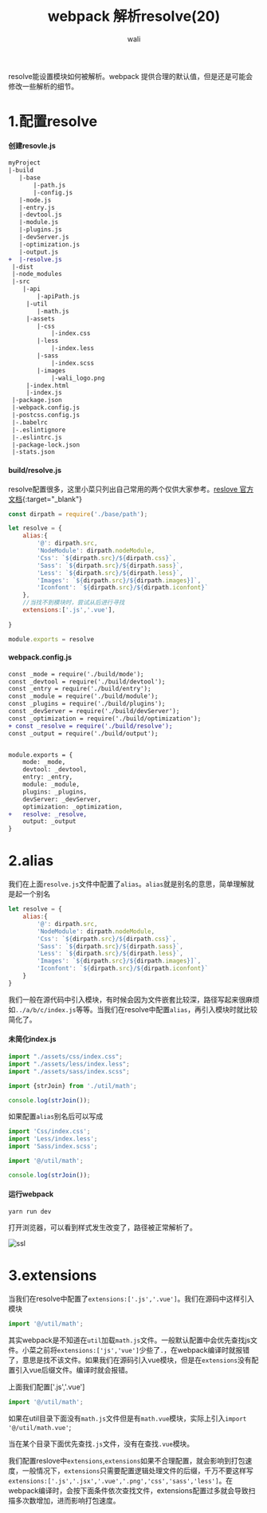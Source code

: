 ﻿---
layout: post
title:  webpack 解析resolve(20)
tagline: webpack教程
category: webpack      #分类
author: wali    #作者
tag: webpack     #标签
ghurl:      #github url
ghurl_zip:  #github zip下载
comments: true
post_nav: ["1.配置resolve","2.alias","3.extensions"]
group_tag: webpack4.x 教程
---

resolve能设置模块如何被解析。webpack 提供合理的默认值，但是还是可能会修改一些解析的细节。

# 1.配置resolve

#### 创建resovle.js

```diff
myProject
|-build
   |-base
       |-path.js
       |-config.js
   |-mode.js
   |-entry.js
   |-devtool.js
   |-module.js
   |-plugins.js
   |-devServer.js
   |-optimization.js
   |-output.js
+  |-resolve.js
 |-dist
 |-node_modules
 |-src
    |-api
        |-apiPath.js
     |-util
        |-math.js
     |-assets
        |-css
            |-index.css
        |-less
            |-index.less     
        |-sass
            |-index.scss
        |-images
            |-wali_logo.png
     |-index.html
     |-index.js
 |-package.json
 |-webpack.config.js
 |-postcss.config.js
 |-.babelrc
 |-.eslintignore
 |-.eslintrc.js
 |-package-lock.json
 |-stats.json
```

#### build/resolve.js

resolve配置很多，这里小菜只列出自己常用的两个仅供大家参考。[reslove 官方文档](https://webpack.docschina.org/configuration/resolve/ "https://webpack.docschina.org/configuration/resolve/"){:target="_blank"}

```javascript
const dirpath = require('./base/path');

let resolve = {
    alias:{
        '@': dirpath.src,
        'NodeModule': dirpath.nodeModule,
        'Css': `${dirpath.src}/${dirpath.css}`,
        'Sass': `${dirpath.src}/${dirpath.sass}`,
        'Less': `${dirpath.src}/${dirpath.less}`,
        'Images': `${dirpath.src}/${dirpath.images}]`,
        'Iconfont': `${dirpath.src}/${dirpath.iconfont}`
    },
    //当找不到模块时，尝试从后进行寻找
    extensions:['.js','.vue'],
    
}

module.exports = resolve
```

#### webpack.config.js

```diff
const _mode = require('./build/mode');
const _devtool = require('./build/devtool');
const _entry = require('./build/entry');
const _module = require('./build/module');
const _plugins = require('./build/plugins');
const _devServer = require('./build/devServer');
const _optimization = require('./build/optimization');
+ const _resolve = require('./build/resolve');
const _output = require('./build/output');


module.exports = {
	mode: _mode,
	devtool: _devtool,
	entry: _entry,	
	module: _module,
	plugins: _plugins,
	devServer: _devServer,
	optimization: _optimization,
+	resolve: _resolve,
	output: _output	
}
```

# 2.alias

我们在上面`resolve.js`文件中配置了`alias`。`alias`就是别名的意思，简单理解就是起一个别名

```javascript
let resolve = {
    alias:{
        '@': dirpath.src,
        'NodeModule': dirpath.nodeModule,
        'Css': `${dirpath.src}/${dirpath.css}`,
        'Sass': `${dirpath.src}/${dirpath.sass}`,
        'Less': `${dirpath.src}/${dirpath.less}`,
        'Images': `${dirpath.src}/${dirpath.images}]`,
        'Iconfont': `${dirpath.src}/${dirpath.iconfont}`
    }
}
```

我们一般在源代码中引入模块，有时候会因为文件嵌套比较深，路径写起来很麻烦如`../a/b/c/index.js`等等。当我们在resolve中配置`alias`，再引入模块时就比较简化了。

#### 未简化index.js

```javascript
import "./assets/css/index.css";
import "./assets/less/index.less";
import "./assets/sass/index.scss";

import {strJoin} from './util/math';

console.log(strJoin());
```

如果配置`alias`别名后可以写成

```javascript
import 'Css/index.css';
import 'Less/index.less';
import 'Sass/index.scss';

import '@/util/math';

console.log(strJoin());
```

#### 运行webpack

```
yarn run dev
```

打开浏览器，可以看到样式发生改变了，路径被正常解析了。

![ssl](http://walidream.com:9999/blogImage/webpack/webpack_48.png)

# 3.extensions

当我们在resolve中配置了`extensions:['.js','.vue']`。我们在源码中这样引入模块

```javascript
import '@/util/math';
```
其实webpack是不知道在`util`加载`math.js`文件。一般默认配置中会优先查找js文件。小菜之前将`extensions:['js','vue']`少些了`.`，在webpack编译时就报错了，意思是找不该文件。如果我们在源码引入vue模块，但是在`extensions`没有配置引入vue后缀文件。编译时就会报错。

上面我们配置['.js','.vue']

```javascript
import '@/util/math';
```
如果在util目录下面没有`math.js`文件但是有`math.vue`模块，实际上引入`import '@/util/math.vue'`;

当在某个目录下面优先查找`.js`文件，没有在查找`.vue`模块。


我们配置reslove中`extensions`,`extensions`如果不合理配置，就会影响到打包速度，一般情况下，`extensions`只需要配置逻辑处理文件的后缀，千万不要这样写`extensions:['.js','.jsx','.vue','.png','css','sass','less']`。在webpack编译时，会按下面条件依次查找文件，extensions配置过多就会导致扫描多次数增加，进而影响打包速度。






